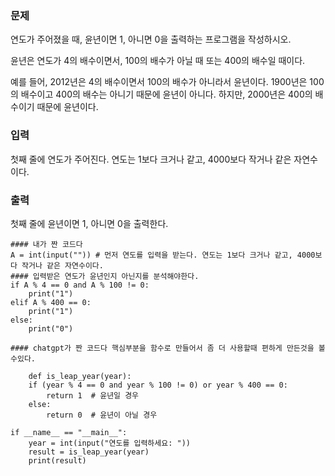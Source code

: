 ### 문제
연도가 주어졌을 때, 윤년이면 1, 아니면 0을 출력하는 프로그램을 작성하시오.

윤년은 연도가 4의 배수이면서, 100의 배수가 아닐 때 또는 400의 배수일 때이다.

예를 들어, 2012년은 4의 배수이면서 100의 배수가 아니라서 윤년이다. 1900년은 100의 배수이고 400의 배수는 아니기 때문에 윤년이 아니다. 하지만, 2000년은 400의 배수이기 때문에 윤년이다.

### 입력
첫째 줄에 연도가 주어진다. 연도는 1보다 크거나 같고, 4000보다 작거나 같은 자연수이다.

### 출력
첫째 줄에 윤년이면 1, 아니면 0을 출력한다.
```
#### 내가 짠 코드다
A = int(input("")) # 먼저 연도를 입력을 받는다. 연도는 1보다 크거나 같고, 4000보다 작거나 같은 자연수이다.
#### 입력받은 연도가 윤년인지 아닌지를 분석해야한다.
if A % 4 == 0 and A % 100 != 0:
    print("1")
elif A % 400 == 0:
    print("1")
else:
    print("0")
    
#### chatgpt가 짠 코드다 핵심부분을 함수로 만들어서 좀 더 사용할때 편하게 만든것을 볼수있다.

    def is_leap_year(year):
    if (year % 4 == 0 and year % 100 != 0) or year % 400 == 0:
        return 1  # 윤년일 경우
    else:
        return 0  # 윤년이 아닐 경우

if __name__ == "__main__":
    year = int(input("연도를 입력하세요: "))
    result = is_leap_year(year)
    print(result)
```
